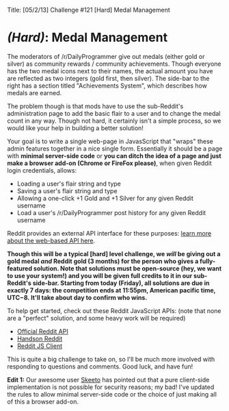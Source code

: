 Title: [05/2/13] Challenge #121 [Hard] Medal Management

# [](#HardIcon) *(Hard)*: Medal Management

The moderators of /r/DailyProgrammer give out medals (either gold or silver) as community rewards / community achievements. Though everyone has the two medal icons next to their names, the actual amount you have are reflected as two integers (gold first, then silver). The side-bar to the right has a section titled "Achievements System", which describes how medals are earned.

The problem though is that mods have to use the sub-Reddit's administration page to add the basic flair to a user and to change the medal count in any way. Though not hard, it certainly isn't a simple process, so we would like your help in building a better solution!

Your goal is to write a single web-page in JavasScript that "wraps" these admin features together in a nice single form. Essentially it should be a page with **minimal server-side code** or **you can ditch the idea of a page and just make a browser add-on (Chrome or FireFox please)**, when given Reddit login credentials, allows:

* Loading a user's flair string and type
* Saving a user's flair string and type
* Allowing a one-click +1 Gold and +1 Silver for any given Reddit username
* Load a user's /r/DailyProgrammer post history for any given Reddit username

Reddit provides an external API interface for these purposes: [learn more about the web-based API here](http://www.reddit.com/dev/api).

**Though this will be a typical [hard] level challenge, we _will_ be giving out a gold medal _and_ Reddit gold (3 months) for the person who gives a fully-featured solution. Note that solutions must be open-source (hey, we want to use your system!) and you will be given full credits to it in our sub-Reddit's side-bar. Starting from today (Friday), all solutions are due in exactly 7 days: the competition ends at 11:55pm, American pacific time, UTC−8. It'll take about day to confirm who wins.**

To help get started, check out these Reddit JavaScript APIs: (note that none are a "perfect" solution, and some heavy work will be required)

* [Official Reddit API](http://www.reddit.com/dev/api)
* [Handson Reddit](https://github.com/timisbusy/handson-reddit)
* [Reddit JS Client](https://github.com/tommyvyo/reddit-js-client)

This is quite a big challenge to take on, so I'll be much more involved with responding to questions and comments. Good luck, and have fun!

**Edit 1:** Our awesome user [Skeeto](http://www.reddit.com/r/dailyprogrammer/comments/1dk7c7/05213_challenge_121_hard_medal_management/c9r4obj) has pointed out that a pure client-side implementation is not possible for security reasons; my bad! I've updated the rules to allow minimal server-side code or the choice of just making all of this a browser add-on.